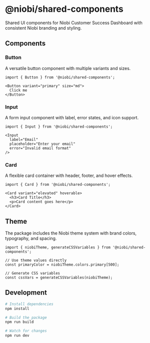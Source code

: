 # @niobi/shared-components

Shared UI components for Niobi Customer Success Dashboard with consistent Niobi branding and styling.

## Components

### Button
A versatile button component with multiple variants and sizes.

```tsx
import { Button } from '@niobi/shared-components';

<Button variant="primary" size="md">
  Click me
</Button>
```

### Input
A form input component with label, error states, and icon support.

```tsx
import { Input } from '@niobi/shared-components';

<Input
  label="Email"
  placeholder="Enter your email"
  error="Invalid email format"
/>
```

### Card
A flexible card container with header, footer, and hover effects.

```tsx
import { Card } from '@niobi/shared-components';

<Card variant="elevated" hoverable>
  <h3>Card Title</h3>
  <p>Card content goes here</p>
</Card>
```

## Theme

The package includes the Niobi theme system with brand colors, typography, and spacing.

```tsx
import { niobiTheme, generateCSSVariables } from '@niobi/shared-components';

// Use theme values directly
const primaryColor = niobiTheme.colors.primary[500];

// Generate CSS variables
const cssVars = generateCSSVariables(niobiTheme);
```

## Development

```bash
# Install dependencies
npm install

# Build the package
npm run build

# Watch for changes
npm run dev
```